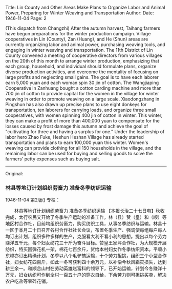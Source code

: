 Title: Lin County and Other Areas Make Plans to Organize Labor and Animal Power, Preparing for Winter Weaving and Transportation
Author:
Date: 1946-11-04
Page: 2

(This dispatch from Changzhi) After the autumn harvest, Taihang farmers have begun preparations for the winter production campaign. Village cooperatives in Lin (County), Zan (Huang), and He (Shun) areas are currently organizing labor and animal power, purchasing weaving tools, and engaging in winter weaving and transportation. The 11th District of Lin County convened a meeting of cooperative directors from various villages on the 20th of this month to arrange winter production, emphasizing that each group, household, and individual should formulate plans, organize diverse production activities, and overcome the mentality of focusing on large profits and neglecting small gains. The goal is to have each laborer earn 5,000 yuan and each woman spin 30 jin of cotton. The Wangjiaping Cooperative in Zanhuang bought a cotton carding machine and more than 700 jin of cotton to provide capital for the women in the village for winter weaving in order to promote weaving on a large scale. Xiaodongzhang in Pingshun has also drawn up precise plans to use eight donkeys for transportation, ten laborers for carrying loads, and organize three small cooperatives, with women spinning 400 jin of cotton in winter. This winter, they can make a profit of more than 400,000 yuan to compensate for the losses caused by frost damage this autumn and achieve the goal of "cultivating for three and having a surplus for one." Under the leadership of labor hero Zhao Fuke, Heshun Heshan Village has already started transportation and plans to earn 100,000 yuan this winter. Women's weaving can provide clothing for all 150 households in the village, and the remaining labor can be used for buying and selling goods to solve the farmers' petty expenses such as buying salt.



<hr /> 

Original: 


### 林县等地订计划组织劳畜力  准备冬季纺织运输

1946-11-04
第2版()
专栏：

　　林县等地订计划组织劳畜力
    准备冬季纺织运输
    【本报长治二十七日电】秋收完成，太行农民又开始了冬季生产运动的准备工作，林（县）赞（皇）和（顺）等地区村合作社，目前均组织劳畜力，购买纺织工具，从事冬季纺织与运输。林县十一区于本月二十日召开各村合作社社长会议，布置冬季生产、强调使每组每户每人均订出计划，组织多种多样的生产，克服看大利不看小利的思想。提出以每个劳力赚洋五千元，每个妇女纺花三十斤为奋斗目标。赞皇王家坪合作社，为大规模开展纺织，特买回弹花机一架，棉花七百余斤，贷给本村妇女作冬季纺织资本。平顺小东嶂亦订出精确计划，冬季以八个毛驴搞运输，十个劳力担挑，组织三个小型合作社，妇女纺花四百斤，如此一冬可获利四十余万元，以补偿今秋风霜灾损失，达到耕三余一。和顺合山村在劳动英雄赵富科的领导下，已开始运输，计划今冬赚洋十万元，妇女纺织可作到全村一百五十户的穿衣自给，下余劳力则可担挑买卖，解决农户吃盐等零碎花销。
